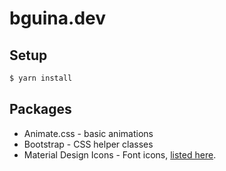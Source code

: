 # bguina.dev

## Setup

```bash
$ yarn install
```

## Packages

- Animate.css - basic animations
- Bootstrap - CSS helper classes
- Material Design Icons - Font icons, [listed here](https://fonts.google.com/icons?icon.set=Material+Icons&icon.style=Two+tone&icon.query=globe).
